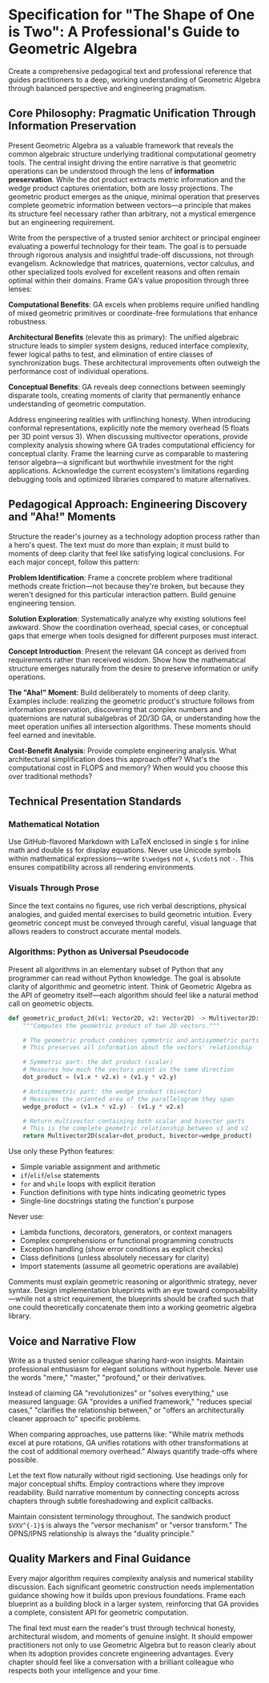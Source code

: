# Specification for "The Shape of One is Two": A Professional's Guide to Geometric Algebra

Create a comprehensive pedagogical text and professional reference that guides practitioners to a deep, working understanding of Geometric Algebra through balanced perspective and engineering pragmatism.

## Core Philosophy: Pragmatic Unification Through Information Preservation

Present Geometric Algebra as a valuable framework that reveals the common algebraic structure underlying traditional computational geometry tools. The central insight driving the entire narrative is that geometric operations can be understood through the lens of **information preservation**. While the dot product extracts metric information and the wedge product captures orientation, both are lossy projections. The geometric product emerges as the unique, minimal operation that preserves complete geometric information between vectors—a principle that makes its structure feel necessary rather than arbitrary, not a mystical emergence but an engineering requirement.

Write from the perspective of a trusted senior architect or principal engineer evaluating a powerful technology for their team. The goal is to persuade through rigorous analysis and insightful trade-off discussions, not through evangelism. Acknowledge that matrices, quaternions, vector calculus, and other specialized tools evolved for excellent reasons and often remain optimal within their domains. Frame GA's value proposition through three lenses:

**Computational Benefits**: GA excels when problems require unified handling of mixed geometric primitives or coordinate-free formulations that enhance robustness.

**Architectural Benefits** (elevate this as primary): The unified algebraic structure leads to simpler system designs, reduced interface complexity, fewer logical paths to test, and elimination of entire classes of synchronization bugs. These architectural improvements often outweigh the performance cost of individual operations.

**Conceptual Benefits**: GA reveals deep connections between seemingly disparate tools, creating moments of clarity that permanently enhance understanding of geometric computation.

Address engineering realities with unflinching honesty. When introducing conformal representations, explicitly note the memory overhead (5 floats per 3D point versus 3). When discussing multivector operations, provide complexity analysis showing where GA trades computational efficiency for conceptual clarity. Frame the learning curve as comparable to mastering tensor algebra—a significant but worthwhile investment for the right applications. Acknowledge the current ecosystem's limitations regarding debugging tools and optimized libraries compared to mature alternatives.

## Pedagogical Approach: Engineering Discovery and "Aha!" Moments

Structure the reader's journey as a technology adoption process rather than a hero's quest. The text must do more than explain; it must build to moments of deep clarity that feel like satisfying logical conclusions. For each major concept, follow this pattern:

**Problem Identification**: Frame a concrete problem where traditional methods create friction—not because they're broken, but because they weren't designed for this particular interaction pattern. Build genuine engineering tension.

**Solution Exploration**: Systematically analyze why existing solutions feel awkward. Show the coordination overhead, special cases, or conceptual gaps that emerge when tools designed for different purposes must interact.

**Concept Introduction**: Present the relevant GA concept as derived from requirements rather than received wisdom. Show how the mathematical structure emerges naturally from the desire to preserve information or unify operations.

**The "Aha!" Moment**: Build deliberately to moments of deep clarity. Examples include: realizing the geometric product's structure follows from information preservation, discovering that complex numbers and quaternions are natural subalgebras of 2D/3D GA, or understanding how the meet operation unifies all intersection algorithms. These moments should feel earned and inevitable.

**Cost-Benefit Analysis**: Provide complete engineering analysis. What architectural simplification does this approach offer? What's the computational cost in FLOPS and memory? When would you choose this over traditional methods?

## Technical Presentation Standards

### Mathematical Notation

Use GitHub-flavored Markdown with LaTeX enclosed in single `$` for inline math and double `$$` for display equations. Never use Unicode symbols within mathematical expressions—write `$\wedge$` not `∧`, `$\cdot$` not `·`. This ensures compatibility across all rendering environments.

### Visuals Through Prose

Since the text contains no figures, use rich verbal descriptions, physical analogies, and guided mental exercises to build geometric intuition. Every geometric concept must be conveyed through careful, visual language that allows readers to construct accurate mental models.

### Algorithms: Python as Universal Pseudocode

Present all algorithms in an elementary subset of Python that any programmer can read without Python knowledge. The goal is absolute clarity of algorithmic and geometric intent. Think of Geometric Algebra as the API of geometry itself—each algorithm should feel like a natural method call on geometric objects.

```python
def geometric_product_2d(v1: Vector2D, v2: Vector2D) -> Multivector2D:
    """Computes the geometric product of two 2D vectors."""

    # The geometric product combines symmetric and antisymmetric parts
    # This preserves all information about the vectors' relationship

    # Symmetric part: the dot product (scalar)
    # Measures how much the vectors point in the same direction
    dot_product = (v1.x * v2.x) + (v1.y * v2.y)

    # Antisymmetric part: the wedge product (bivector)
    # Measures the oriented area of the parallelogram they span
    wedge_product = (v1.x * v2.y) - (v1.y * v2.x)

    # Return multivector containing both scalar and bivector parts
    # This is the complete geometric relationship between v1 and v2
    return Multivector2D(scalar=dot_product, bivector=wedge_product)
```

Use only these Python features:
- Simple variable assignment and arithmetic
- `if`/`elif`/`else` statements
- `for` and `while` loops with explicit iteration
- Function definitions with type hints indicating geometric types
- Single-line docstrings stating the function's purpose

Never use:
- Lambda functions, decorators, generators, or context managers
- Complex comprehensions or functional programming constructs
- Exception handling (show error conditions as explicit checks)
- Class definitions (unless absolutely necessary for clarity)
- Import statements (assume all geometric operations are available)

Comments must explain geometric reasoning or algorithmic strategy, never syntax. Design implementation blueprints with an eye toward composability—while not a strict requirement, the blueprints should be crafted such that one could theoretically concatenate them into a working geometric algebra library.

## Voice and Narrative Flow

Write as a trusted senior colleague sharing hard-won insights. Maintain professional enthusiasm for elegant solutions without hyperbole. Never use the words "mere," "master," "profound," or their derivatives.

Instead of claiming GA "revolutionizes" or "solves everything," use measured language: GA "provides a unified framework," "reduces special cases," "clarifies the relationship between," or "offers an architecturally cleaner approach to" specific problems.

When comparing approaches, use patterns like: "While matrix methods excel at pure rotations, GA unifies rotations with other transformations at the cost of additional memory overhead." Always quantify trade-offs where possible.

Let the text flow naturally without rigid sectioning. Use headings only for major conceptual shifts. Employ contractions where they improve readability. Build narrative momentum by connecting concepts across chapters through subtle foreshadowing and explicit callbacks.

Maintain consistent terminology throughout. The sandwich product `$VXV^{-1}$` is always the "versor mechanism" or "versor transform." The OPNS/IPNS relationship is always the "duality principle."

## Quality Markers and Final Guidance

Every major algorithm requires complexity analysis and numerical stability discussion. Each significant geometric construction needs implementation guidance showing how it builds upon previous foundations. Frame each blueprint as a building block in a larger system, reinforcing that GA provides a complete, consistent API for geometric computation.

The final text must earn the reader's trust through technical honesty, architectural wisdom, and moments of genuine insight. It should empower practitioners not only to use Geometric Algebra but to reason clearly about when its adoption provides concrete engineering advantages. Every chapter should feel like a conversation with a brilliant colleague who respects both your intelligence and your time.
